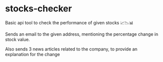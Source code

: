 # stocks-checker

Basic api tool to check the performance of given stocks 📈📉📊

Sends an email to the given address, mentioning the percentage change in stock value.

Also sends 3 news articles related to the company, to provide an explanation for the change
